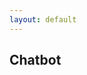 ```yaml
---
layout: default
---
```


## Chatbot

<!--
<iframe src="https://your-chatbot-link" 
        width="100%" 
        height="600" 
        style="border:none;">
</iframe>
-->

